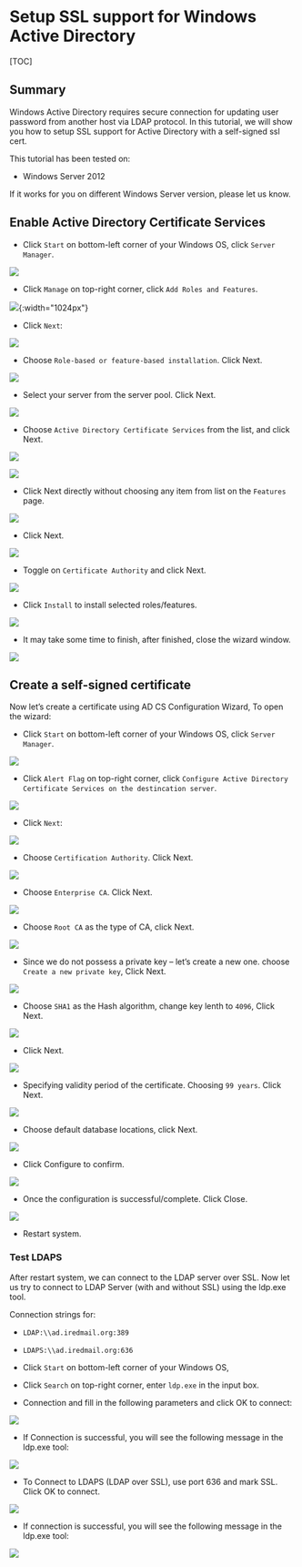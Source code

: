 # Setup SSL support for Windows Active Directory

[TOC]

## Summary

Windows Active Directory requires secure connection for updating user password
from another host via LDAP protocol. In this tutorial, we will show you how to
setup SSL support for Active Directory with a self-signed ssl cert.

This tutorial has been tested on:

- Windows Server 2012

If it works for you on different Windows Server version, please let us know.

## Enable Active Directory Certificate Services

- Click `Start` on bottom-left corner of your Windows OS, click `Server Manager`.

![](./images/ad/start-server-manager.png)

- Click `Manage` on top-right corner, click `Add Roles and Features`.

![](./images/setup.ad.ssl/server-manager-add-roles-and-features.png){:width="1024px"}

- Click `Next`:

![](./images/setup.ad.ssl/setup_ad_ssl_1.png)

- Choose `Role-based or feature-based installation`. Click Next.

![](./images/setup.ad.ssl/setup_ad_ssl_2.png)

- Select your server from the server pool. Click Next.

![](./images/setup.ad.ssl/setup_ad_ssl_3.png)

- Choose `Active Directory Certificate Services` from the list, and click Next.

![](./images/setup.ad.ssl/setup_ad_ssl_4-1.png)

![](./images/setup.ad.ssl/setup_ad_ssl_4-2.png)


- Click Next directly without choosing any item from list on the `Features` page.

![](./images/setup.ad.ssl/setup_ad_ssl_5.png)

- Click Next.

![](./images/setup.ad.ssl/setup_ad_ssl_6.png)

- Toggle on `Certificate Authority` and click Next.

![](./images/setup.ad.ssl/setup_ad_ssl_7.png)

- Click `Install` to install selected roles/features.

![](./images/setup.ad.ssl/setup_ad_ssl_8.png)

- It may take some time to finish, after finished, close the wizard window.

![](./images/setup.ad.ssl/setup_ad_ssl_9.png)

## Create a self-signed certificate

Now let’s create a certificate using AD CS Configuration Wizard, To open the wizard:

- Click `Start` on bottom-left corner of your Windows OS, click `Server Manager`.

![](./images/ad/start-server-manager.png)

- Click `Alert Flag` on top-right corner, click `Configure Active Directory Certificate Services on the destincation server`.

![](./images/setup.ad.ssl/server_manager_configuration_ad_certificate.png)

- Click `Next`:

![](./images/setup.ad.ssl/config_ad_ssl_1.png)

- Choose `Certification Authority`. Click Next.

![](./images/setup.ad.ssl/config_ad_ssl_2.png)

- Choose `Enterprise CA`. Click Next.

![](./images/setup.ad.ssl/config_ad_ssl_3.png)

- Choose `Root CA` as the type of CA, click Next.

![](./images/setup.ad.ssl/config_ad_ssl_4.png)

- Since we do not possess a private key – let’s create a new one. choose `Create a new private key`, Click Next.

![](./images/setup.ad.ssl/config_ad_ssl_5.png)

- Choose `SHA1` as the Hash algorithm, change key lenth to `4096`, Click Next.

![](./images/setup.ad.ssl/config_ad_ssl_6.png)

- Click Next.

![](./images/setup.ad.ssl/config_ad_ssl_7.png)

- Specifying validity period of the certificate. Choosing `99 years`. Click Next.

![](./images/setup.ad.ssl/config_ad_ssl_8.png)

- Choose default database locations, click Next.

![](./images/setup.ad.ssl/config_ad_ssl_9.png)

- Click Configure to confirm.

![](./images/setup.ad.ssl/config_ad_ssl_10.png)

- Once the configuration is successful/complete. Click Close.

![](./images/setup.ad.ssl/config_ad_ssl_11.png)

- Restart system.

### Test LDAPS
After restart system, we can connect to the LDAP server over SSL.
Now let us try to connect to LDAP Server (with and without SSL) using the ldp.exe tool.

Connection strings for:

- `LDAP:\\ad.iredmail.org:389`
- `LDAPS:\\ad.iredmail.org:636`

- Click `Start` on bottom-left corner of your Windows OS,
- Click `Search` on top-right corner, enter `ldp.exe` in the input box.
- Connection and fill in the following parameters and click OK to connect:

![](./images/setup.ad.ssl/test_ldap_1.png)

- If Connection is successful, you will see the following message in the ldp.exe tool:

![](./images/setup.ad.ssl/test_ldap_2.png)

- To Connect to LDAPS (LDAP over SSL), use port 636 and mark SSL. Click OK to connect.

![](./images/setup.ad.ssl/test_ldaps_1.png)

- If connection is successful, you will see the following message in the ldp.exe tool:

![](./images/setup.ad.ssl/test_ldaps_2.png)
